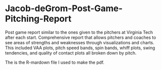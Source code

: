 # Jacob-deGrom-Post-Game-Pitching-Report

Post game report similar to the ones given to the pitchers at Virginia Tech after each start. Comprehensive report that allows pitchers and coaches to see areas of strengths and weaknesses through visualizations and charts. This included VAA plots, pitch speed bands, spin bands, whiff plots, swing tendencies, and quality of contact plots all broken down by pitch.

The is the R-mardown file I used to make the pdf. 
